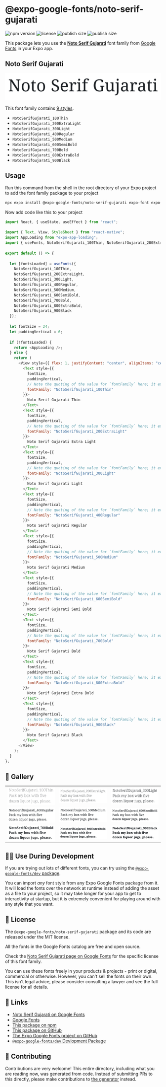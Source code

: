 # @expo-google-fonts/noto-serif-gujarati

![npm version](https://flat.badgen.net/npm/v/@expo-google-fonts/noto-serif-gujarati)
![license](https://flat.badgen.net/github/license/expo/google-fonts)
![publish size](https://flat.badgen.net/packagephobia/install/@expo-google-fonts/noto-serif-gujarati)
![publish size](https://flat.badgen.net/packagephobia/publish/@expo-google-fonts/noto-serif-gujarati)

This package lets you use the [**Noto Serif Gujarati**](https://fonts.google.com/specimen/Noto+Serif+Gujarati) font family from [Google Fonts](https://fonts.google.com/) in your Expo app.

## Noto Serif Gujarati

![Noto Serif Gujarati](./font-family.png)

This font family contains [9 styles](#-gallery).

- `NotoSerifGujarati_100Thin`
- `NotoSerifGujarati_200ExtraLight`
- `NotoSerifGujarati_300Light`
- `NotoSerifGujarati_400Regular`
- `NotoSerifGujarati_500Medium`
- `NotoSerifGujarati_600SemiBold`
- `NotoSerifGujarati_700Bold`
- `NotoSerifGujarati_800ExtraBold`
- `NotoSerifGujarati_900Black`

## Usage

Run this command from the shell in the root directory of your Expo project to add the font family package to your project

```sh
npx expo install @expo-google-fonts/noto-serif-gujarati expo-font expo-app-loading
```

Now add code like this to your project

```js
import React, { useState, useEffect } from "react";

import { Text, View, StyleSheet } from "react-native";
import AppLoading from "expo-app-loading";
import { useFonts, NotoSerifGujarati_100Thin, NotoSerifGujarati_200ExtraLight, NotoSerifGujarati_300Light, NotoSerifGujarati_400Regular, NotoSerifGujarati_500Medium, NotoSerifGujarati_600SemiBold, NotoSerifGujarati_700Bold, NotoSerifGujarati_800ExtraBold, NotoSerifGujarati_900Black } from '@expo-google-fonts/noto-serif-gujarati';

export default () => {

  let [fontsLoaded] = useFonts({
    NotoSerifGujarati_100Thin, 
    NotoSerifGujarati_200ExtraLight, 
    NotoSerifGujarati_300Light, 
    NotoSerifGujarati_400Regular, 
    NotoSerifGujarati_500Medium, 
    NotoSerifGujarati_600SemiBold, 
    NotoSerifGujarati_700Bold, 
    NotoSerifGujarati_800ExtraBold, 
    NotoSerifGujarati_900Black
  });

  let fontSize = 24;
  let paddingVertical = 6;

  if (!fontsLoaded) {
    return <AppLoading />;
  } else {
    return (
      <View style={{ flex: 1, justifyContent: "center", alignItems: "center" }}>
        <Text style={{
          fontSize,
          paddingVertical,
          // Note the quoting of the value for `fontFamily` here; it expects a string!
          fontFamily: "NotoSerifGujarati_100Thin"
        }}>
          Noto Serif Gujarati Thin
        </Text>
        <Text style={{
          fontSize,
          paddingVertical,
          // Note the quoting of the value for `fontFamily` here; it expects a string!
          fontFamily: "NotoSerifGujarati_200ExtraLight"
        }}>
          Noto Serif Gujarati Extra Light
        </Text>
        <Text style={{
          fontSize,
          paddingVertical,
          // Note the quoting of the value for `fontFamily` here; it expects a string!
          fontFamily: "NotoSerifGujarati_300Light"
        }}>
          Noto Serif Gujarati Light
        </Text>
        <Text style={{
          fontSize,
          paddingVertical,
          // Note the quoting of the value for `fontFamily` here; it expects a string!
          fontFamily: "NotoSerifGujarati_400Regular"
        }}>
          Noto Serif Gujarati Regular
        </Text>
        <Text style={{
          fontSize,
          paddingVertical,
          // Note the quoting of the value for `fontFamily` here; it expects a string!
          fontFamily: "NotoSerifGujarati_500Medium"
        }}>
          Noto Serif Gujarati Medium
        </Text>
        <Text style={{
          fontSize,
          paddingVertical,
          // Note the quoting of the value for `fontFamily` here; it expects a string!
          fontFamily: "NotoSerifGujarati_600SemiBold"
        }}>
          Noto Serif Gujarati Semi Bold
        </Text>
        <Text style={{
          fontSize,
          paddingVertical,
          // Note the quoting of the value for `fontFamily` here; it expects a string!
          fontFamily: "NotoSerifGujarati_700Bold"
        }}>
          Noto Serif Gujarati Bold
        </Text>
        <Text style={{
          fontSize,
          paddingVertical,
          // Note the quoting of the value for `fontFamily` here; it expects a string!
          fontFamily: "NotoSerifGujarati_800ExtraBold"
        }}>
          Noto Serif Gujarati Extra Bold
        </Text>
        <Text style={{
          fontSize,
          paddingVertical,
          // Note the quoting of the value for `fontFamily` here; it expects a string!
          fontFamily: "NotoSerifGujarati_900Black"
        }}>
          Noto Serif Gujarati Black
        </Text>
      </View>
    );
  }
};
```

## 🔡 Gallery


||||
|-|-|-|
|![NotoSerifGujarati_100Thin](./NotoSerifGujarati_100Thin.ttf.png)|![NotoSerifGujarati_200ExtraLight](./NotoSerifGujarati_200ExtraLight.ttf.png)|![NotoSerifGujarati_300Light](./NotoSerifGujarati_300Light.ttf.png)||
|![NotoSerifGujarati_400Regular](./NotoSerifGujarati_400Regular.ttf.png)|![NotoSerifGujarati_500Medium](./NotoSerifGujarati_500Medium.ttf.png)|![NotoSerifGujarati_600SemiBold](./NotoSerifGujarati_600SemiBold.ttf.png)||
|![NotoSerifGujarati_700Bold](./NotoSerifGujarati_700Bold.ttf.png)|![NotoSerifGujarati_800ExtraBold](./NotoSerifGujarati_800ExtraBold.ttf.png)|![NotoSerifGujarati_900Black](./NotoSerifGujarati_900Black.ttf.png)||


## 👩‍💻 Use During Development

If you are trying out lots of different fonts, you can try using the [`@expo-google-fonts/dev` package](https://github.com/expo/google-fonts/tree/master/font-packages/dev#readme).

You can import _any_ font style from any Expo Google Fonts package from it. It will load the fonts over the network at runtime instead of adding the asset as a file to your project, so it may take longer for your app to get to interactivity at startup, but it is extremely convenient for playing around with any style that you want.


## 📖 License

The `@expo-google-fonts/noto-serif-gujarati` package and its code are released under the MIT license.

All the fonts in the Google Fonts catalog are free and open source.

Check the [Noto Serif Gujarati page on Google Fonts](https://fonts.google.com/specimen/Noto+Serif+Gujarati) for the specific license of this font family.

You can use these fonts freely in your products & projects - print or digital, commercial or otherwise. However, you can't sell the fonts on their own. This isn't legal advice, please consider consulting a lawyer and see the full license for all details.

## 🔗 Links

- [Noto Serif Gujarati on Google Fonts](https://fonts.google.com/specimen/Noto+Serif+Gujarati)
- [Google Fonts](https://fonts.google.com/)
- [This package on npm](https://www.npmjs.com/package/@expo-google-fonts/noto-serif-gujarati)
- [This package on GitHub](https://github.com/expo/google-fonts/tree/master/font-packages/noto-serif-gujarati)
- [The Expo Google Fonts project on GitHub](https://github.com/expo/google-fonts)
- [`@expo-google-fonts/dev` Devlopment Package](https://github.com/expo/google-fonts/tree/master/font-packages/dev)

## 🤝 Contributing

Contributions are very welcome! This entire directory, including what you are reading now, was generated from code. Instead of submitting PRs to this directly, please make contributions to [the generator](https://github.com/expo/google-fonts/tree/master/packages/generator) instead.
